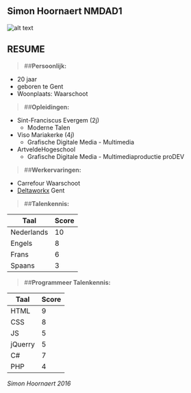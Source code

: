 Simon Hoornaert NMDAD1
----------------------
![alt text](https://i.vimeocdn.com/portrait/9148449_300x300.jpeg "Logo Title Text 1")

## RESUME ##

> ##**Persoonlijk:**

* 20 jaar
* geboren te Gent
* Woonplaats: Waarschoot

> ##**Opleidingen:**

* Sint-Franciscus Evergem (2j)
    * Moderne Talen   
* Viso Mariakerke (4j)
    * Grafische Digitale Media - Multimedia
* ArtveldeHogeschool
    * Grafische Digitale Media - Multimediaproductie proDEV

> ##**Werkervaringen:**

* Carrefour Waarschoot
* [Deltaworkx](http://www.deltaworx.eu/ "Deltaworkx") Gent

> ##**Talenkennis:**

| Taal             | Score                        | 
 ----------------- | ---------------------------- | 
| Nederlands       | 10                           | 
| Engels           | 8                            | 
| Frans            | 6                            | 
| Spaans           | 3                            |

> ##**Programmeer Talenkennis:**

| Taal             | Score                        | 
 ----------------- | ---------------------------- | 
| HTML             | 9                           | 
| CSS               | 8                            | 
| JS            | 5                            | 
|  jQuerry        | 5                            | 
| C#       | 7                           | 
| PHP           | 4                            | 

_Simon Hoornaert 2016_
